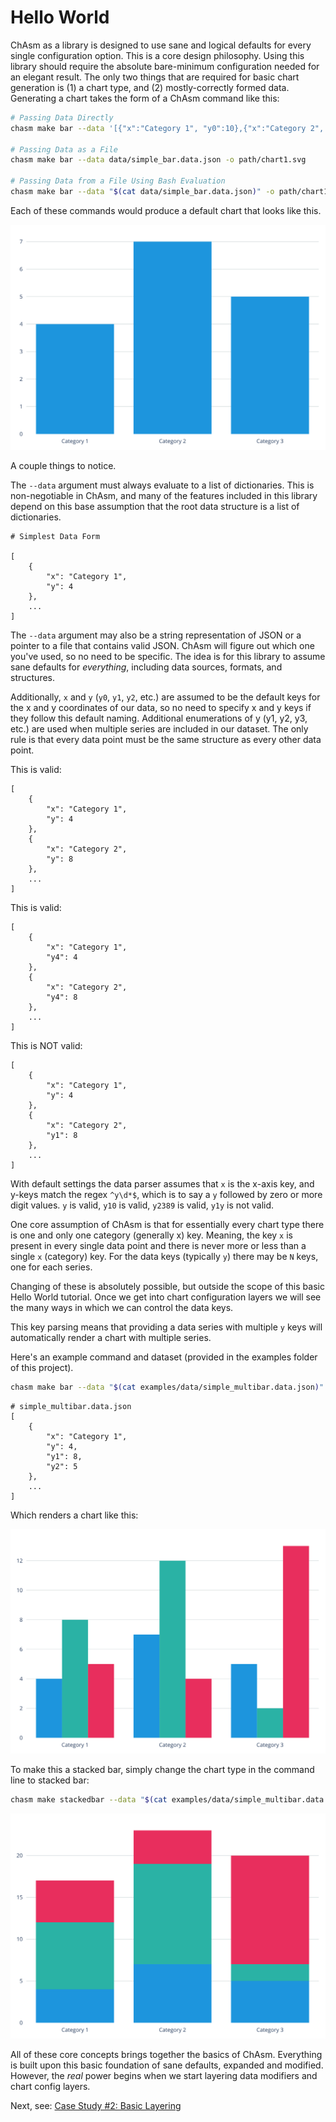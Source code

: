 # Hello World

ChAsm as a library is designed to use sane and logical defaults for every single configuration option. This is a core design philosophy. Using this library should require the absolute bare-minimum configuration needed for an elegant result. The only two things that are required for basic chart generation is (1) a chart type, and (2) mostly-correctly formed data. Generating a chart takes the form of a ChAsm command like this:

```bash
# Passing Data Directly
chasm make bar --data '[{"x":"Category 1", "y0":10},{"x":"Category 2", "y0":15}]' -o path/chart1.svg

# Passing Data as a File
chasm make bar --data data/simple_bar.data.json -o path/chart1.svg

# Passing Data from a File Using Bash Evaluation
chasm make bar --data "$(cat data/simple_bar.data.json)" -o path/chart1.svg
```

Each of these commands would produce a default chart that looks like this.

![chart1](chart1.svg)

A couple things to notice.

The `--data` argument must always evaluate to a list of dictionaries. This is non-negotiable in ChAsm, and many of the features included in this library depend on this base assumption that the root data structure is a list of dictionaries. 

```
# Simplest Data Form

[
    {
        "x": "Category 1",
        "y": 4
    },
    ...
]
```

The `--data` argument may also be a string representation of JSON or a pointer to a file that contains valid JSON. ChAsm will figure out which one you've used, so no need to be specific. The idea is for this library to assume sane defaults for _everything_, including data sources, formats, and structures.

Additionally, `x` and `y` (`y0`, `y1`, `y2`, etc.) are assumed to be the default keys for the x and y coordinates of our data, so no need to specify x and y keys if they follow this default naming. Additional enumerations of y (y1, y2, y3, etc.) are used when multiple series are included in our dataset. The only rule is that every data point must be the same structure as every other data point.

This is valid:

```
[
    {
        "x": "Category 1",
        "y": 4
    },
    {
        "x": "Category 2",
        "y": 8
    },
    ...
]
```

This is valid:

```
[
    {
        "x": "Category 1",
        "y4": 4
    },
    {
        "x": "Category 2",
        "y4": 8
    },
    ...
]
```

This is NOT valid:

```
[
    {
        "x": "Category 1",
        "y": 4
    },
    {
        "x": "Category 2",
        "y1": 8
    },
    ...
]
```

With default settings the data parser assumes that `x` is the x-axis key, and y-keys match the regex `^y\d*$`, which is to say a `y` followed by zero or more digit values. `y` is valid, `y10` is valid, `y2389` is valid, `y1y` is not valid. 

One core assumption of ChAsm is that for essentially every chart type there is one and only one category (generally x) key. Meaning, the key `x` is present in every single data point and there is never more or less than a single `x` (category) key. For the data keys (typically `y`) there may be `N` keys, one for each series. 

Changing of these is absolutely possible, but outside the scope of this basic Hello World tutorial. Once we get into chart configuration layers we will see the many ways in which we can control the data keys.

This key parsing means that providing a data series with multiple `y` keys will automatically render a chart with multiple series. 

Here's an example command and dataset (provided in the examples folder of this project).

```bash
chasm make bar --data "$(cat examples/data/simple_multibar.data.json)" -o ./docs/case_studies/001_hello_world/chart2.svg
```

```
# simple_multibar.data.json
[
    {
        "x": "Category 1",
        "y": 4,
        "y1": 8,
        "y2": 5
    },
    ...
]
```

Which renders a chart like this:

![chart2](chart2.svg)

To make this a stacked bar, simply change the chart type in the command line to stacked bar:

```bash
chasm make stackedbar --data "$(cat examples/data/simple_multibar.data.json)" -o ./docs/case_studies/001_hello_world/chart3.svg
```

![chart3](chart3.svg)

All of these core concepts brings together the basics of ChAsm. Everything is built upon this basic foundation of sane defaults, expanded and modified. However, the _real_ power begins when we start layering data modifiers and chart config layers. 

Next, see: [Case Study #2: Basic Layering](../002_basic_layers/text.md)